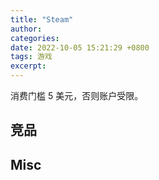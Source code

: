 ```yaml
---
title: "Steam"
author: 
categories: 
date: 2022-10-05 15:21:29 +0800
tags: 游戏
excerpt: 
---
```



消费门槛 5 美元，否则账户受限。









## 竞品







## Misc





